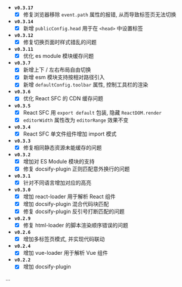 
- **`v0.3.17`**
  - [x] 修复浏览器移除 `event.path` 属性的报错, 从而导致标签页无法切换

- **`v0.3.14`**
  - [x] 新增 `publicConfig.head` 用于在 `<head>` 中设置标签

- **`v0.3.12`**
  - [x] 修复切换页面时样式错乱的问题

- **`v0.3.11`**
  - [x] 优化 es module 模块缓存问题

- **`v0.3.7`**
  - [x] 新增上下 / 左右布局自由切换
  - [x] 新增 esm 模块支持按相对路径引入
  - [x] 新增 `defaultConfig.toolbar` 属性, 控制工具栏的渲染

- **`v0.3.6`**
  - [x] 优化 React SFC 的 CDN 缓存问题

- **`v0.3.5`**
  - [x] React SFC 用 `export default` 包装, 隐藏 `ReactDOM.render`
  - [x] `editorWidth` 属性改为 `editorRange` 效果不变

- **`v0.3.4`**
  - [x] React SFC 单文件组件增加 import 模式

- **`v0.3.3`**
  - [x] 修复相同静态资源未能缓存的问题

- **`v0.3.2`**
  - [x] 增加对 ES Module 模块的支持
  - [x] 修复 docsify-plugin 正则匹配意外换行的问题

- **`v0.3.1`**
  - [x] 针对不同语言增加对应的高亮

- **`v0.3.0`**
  - [x] 增加 react-loader 用于解析 React 组件
  - [x] 增加 docsify-plugin 混合代码块匹配
  - [x] 修复 docsify-plugin 反引号打断匹配的问题

- **`v0.2.9`**
  - [x] 修复 html-loader 的脚本渲染顺序错误的问题

- **`v0.2.6`**
  - [x] 增加多标签页模式, 并实现代码联动

- **`v0.2.4`**
  - [x] 增加 vue-loader 用于解析 Vue 组件

- **`v0.2.2`**
  - [x] 增加 docsify-plugin

...